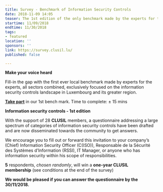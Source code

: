 ```yaml
---
title: Survey - Benchmark of Information Security Controls
date: 2018-11-09 14:05
teaser: The 1st edition of the only benchmark made by the experts for the experts.
startime: 11/09/2018
endtime: 11/30/2018
tags:
- featured
location: ''
sponsors: ''
link: https://survey.clusil.lu/
published: false

---
```

**Make your voice heard**

Fill-in the gap with the first ever local benchmark made by experts for the experts, all sectors combined, exclusively focused on the information security controls landscape in Luxembourg and its greater region.

[**Take part**](https://survey.clusil.lu/) in our 1st bench mark. Time to complete: ± 15 mins

**Information security controls - 1st edition**

With the support of 28 **CLUSIL** members, a questionnaire addressing a large spectrum of categories of information security controls have been drafted and are now disseminated towards the community to get answers.

We encourage you to fill out or forward this invitation to your company’s (Chief) Information Security Officer (C(ISO)), Responsable de la Sécurité des Systèmes d’Information (RSSI), IT Manager, or anyone who has information security within his scope of responsibilities.

**5** respondents, _chosen randomly_, will win a **one-year CLUSIL membership** (see conditions at the end of the survey)

**We would be pleased if you can answer the questionnaire by the 30/11/2018.** 